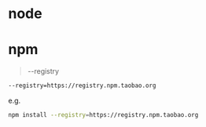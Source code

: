 # node

>



# npm

> --registry
```bash
--registry=https://registry.npm.taobao.org
```

e.g.
``` bash
npm install --registry=https://registry.npm.taobao.org
```

